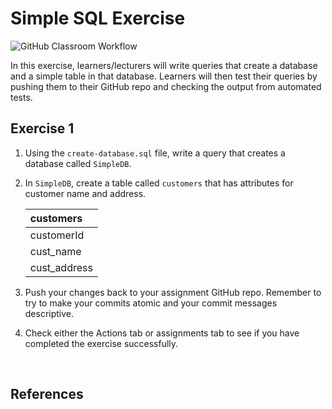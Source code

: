 # Simple SQL Exercise

![GitHub Classroom Workflow](../../workflows/GitHub%20Classroom%20Workflow/badge.svg)

In this exercise, learners/lecturers will write queries that create a database and a simple table in that database. Learners will then test their queries by pushing them to their GitHub repo and checking the output from automated tests.

## Exercise 1

1. Using the `create-database.sql` file, write a query that creates a database called `SimpleDB`.

1. In `SimpleDB`, create a table called `customers` that has attributes for customer name and address.

    | customers |
    |:---|
    | customerId |
    | cust_name |
    | cust_address |

1. Push your changes back to your assignment GitHub repo. Remember to try to make your commits atomic and your commit messages descriptive.

1. Check either the Actions tab or assignments tab to see if you have completed the exercise successfully.

<br />

## References
